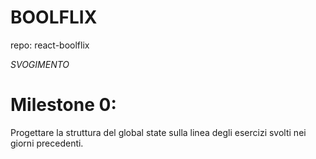 # BOOLFLIX
repo: react-boolflix

*SVOGIMENTO*

# Milestone 0:
Progettare la struttura del global state sulla linea degli esercizi svolti nei giorni precedenti.

